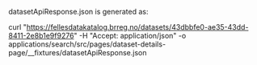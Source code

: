 datasetApiResponse.json is generated as:

curl "https://fellesdatakatalog.brreg.no/datasets/43dbbfe0-ae35-43dd-8411-2e8b1e9f9276" -H "Accept: application/json" -o applications/search/src/pages/dataset-details-page/__fixtures/datasetApiResponse.json
